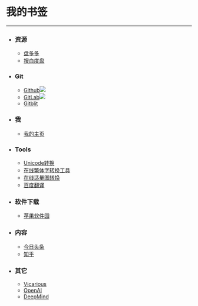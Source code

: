 # 我的书签
***

- ### 资源

	- [盘多多](http://www.panduoduo.net/)
	- [搜白度盘](http://www.sobaidupan.com/)

- ### Git

	- [Github](http://www.github.com/jiaxiaogang)![](https://assets-cdn.github.com/favicon.ico)
	- [GitLab](https://gitlab.dudiangushi.com/)![](https://gitlab.dudiangushi.com/assets/favicon-075eba76312e8421991a0c1f89a89ee81678bcde72319dd3e8047e2a47cd3a42.ico)
	- [Gitblit](http://localhost:7070/)


- ### 我
	- [我的主页](http://www.j2717.top/)

- ### Tools

	- [Unicode转换](http://tool.chinaz.com/Tools/Unicode.aspx)
	- [在线繁体字转换工具](http://www.aies.cn/)
	- [在线适量图转换](https://www.vectorizer.io/)
	- [百度翻译](http://fanyi.baidu.com/translate?aldtype=16047&keyfrom=baidu&lang=auto2zh&query=&smartresult=dict#auto/zh/)


- ### 软件下载
	- [苹果软件园](http://www.maczapp.com/)	
- ### 内容
	- [今日头条](https://www.toutiao.com/)
	- [知乎](https://www.zhihu.com/)

- ### 其它
	- [Vicarious](https://www.vicarious.com/)
	- [OpenAI](https://www.openai.com/)
	- [DeepMind](https://deepmind.com/)

	
	